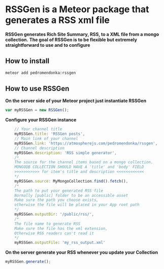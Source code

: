 # RSSGen is a Meteor package that generates a RSS xml file

**RSSGen generates Rich Site Summary, RSS, to a XML file from a mongo collection.**
**The goal of RSSGen is to be flexible but extremely straightforward to use and to configure**


## How to install
```sh
meteor add pedromendonka:rssgen
```

## How to use RSSGen

**On the server side of your Meteor project just instantiate RSSGen**
```javascript
var myRSSGen = new RSSGen();

```
**Configure your RSSGen instance**
```javascript
    // Your channel title
    myRSSGen.title: 'RSSGen posts',
    // Main link of your channel
    myRSSGen.link: 'https://atmospherejs.com/pedromendonka/rssgen',
    // Channel description
    myRSSGen.description: 'RSS simple generator',
    /*
    The source for the channel items based on a mongo collection.
    MONGODB COLLECTION SHOULD HAVE A 'title' and 'body' FIELD
    >>>>>>>>>>> for item's title and description <<<<<<<<<<<<
    */
    myRSSGen.source: MyMongoCollection.find().fetch(),
    /*
    The path to put your generated RSS file
    Normally [public] folder to be an accessible asset
    Make sure the path you choose exists,
    otherwise the file will be placed in your App root path
    */
    myRSSGen.outputDir: '/public/rss/',
    /*
    The file name to generate RSS
    Make sure the file has the xml extension,
    Otherwise RSS readers can't read it
    */
    myRSSGen.outputFile: 'my_rss_output.xml'

```
**On the server generate your RSS whenever you update your Collection**
```javascript
myRSSGen.generate();

```
